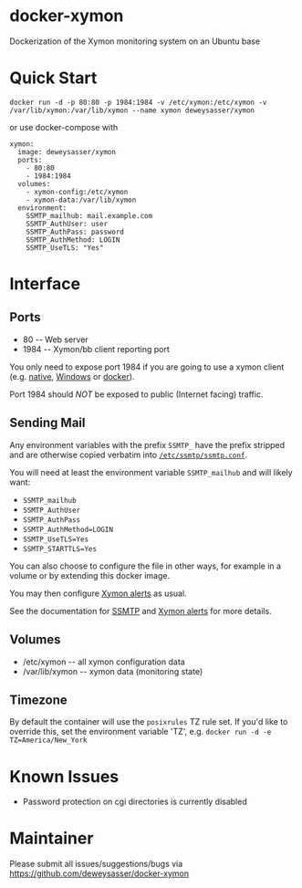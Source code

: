 docker-xymon
============

Dockerization of the Xymon monitoring system on an Ubuntu base

Quick Start
===========

    docker run -d -p 80:80 -p 1984:1984 -v /etc/xymon:/etc/xymon -v /var/lib/xymon:/var/lib/xymon --name xymon deweysasser/xymon

or use docker-compose with

```
xymon:
  image: deweysasser/xymon
  ports:
    - 80:80
    - 1984:1984
  volumes:
    - xymon-config:/etc/xymon
    - xymon-data:/var/lib/xymon
  environment:
    SSMTP_mailhub: mail.example.com
    SSMTP_AuthUser: user
    SSMTP_AuthPass: password
    SSMTP_AuthMethod: LOGIN
    SSMTP_UseTLS: "Yes"
```

Interface
=========

Ports
-----

* 80 -- Web server
* 1984 -- Xymon/bb client reporting port

You only need to expose port 1984 if you are going to use a xymon
client
(e.g. [native](http://packages.ubuntu.com/trusty/net/xymon-client),
[Windows](http://bbwin.sourceforge.net/) or
[docker](https://hub.docker.com/r/deweysasser/xymon-client/)).

Port 1984 should *NOT* be exposed to public (Internet facing) traffic.

Sending Mail
------------

Any environment variables with the prefix `SSMTP_` have the prefix
stripped and are otherwise copied verbatim into
[`/etc/ssmtp/ssmtp.conf`](https://linux.die.net/man/5/ssmtp.conf).

You will need at least the environment variable `SSMTP_mailhub` and
will likely want:

* `SSMTP_mailhub`
* `SSMTP_AuthUser`
* `SSMTP_AuthPass`
* `SSMTP_AuthMethod=LOGIN`
* `SSMTP_UseTLS=Yes`
* `SSMTP_STARTTLS=Yes`

You can also choose to configure the file in other ways, for example
in a volume or by extending this docker image.

You may then configure [Xymon
alerts](http://xymon.sourceforge.net/xymon/help/xymon-alerts.html) as
usual.

See the documentation for
[SSMTP](https://linux.die.net/man/5/ssmtp.conf) and [Xymon
alerts](http://xymon.sourceforge.net/xymon/help/xymon-alerts.html) for
more details.

Volumes
-------

* /etc/xymon -- all xymon configuration data
* /var/lib/xymon -- xymon data (monitoring state)

Timezone
--------

By default the container will use the `posixrules` TZ rule set. If
you'd like to override this, set the environment variable 'TZ',
e.g. `docker run -d -e TZ=America/New_York`


Known Issues
============

* Password protection on cgi directories is currently disabled

Maintainer
==========

Please submit all issues/suggestions/bugs via
https://github.com/deweysasser/docker-xymon
